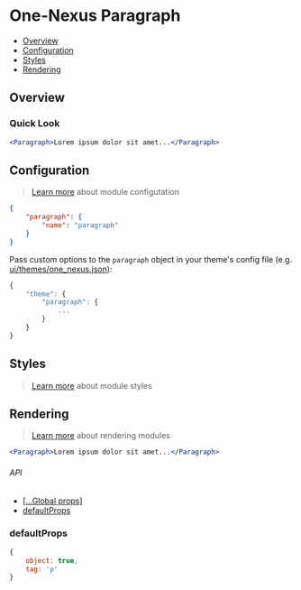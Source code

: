 # One-Nexus Paragraph

* [Overview](#overview)
* [Configuration](#configuration)
* [Styles](#styles)
* [Rendering](#rendering)

## Overview

### Quick Look

```jsx
<Paragraph>Lorem ipsum dolor sit amet...</Paragraph>
```

## Configuration

> [Learn more](https://github.com/esr360/One-Nexus/wiki/Module-Configuration) about module configutation

```json
{
    "paragraph": {
        "name": "paragraph"
    }
}
```

Pass custom options to the `paragraph` object in your theme's config file (e.g. [ui/themes/one_nexus.json](../../../themes/one_nexus.json)):

```js
{
    "theme": {
        "paragraph": {
            ...
        }
    }
}
```

## Styles

> [Learn more](https://github.com/esr360/One-Nexus/wiki/Styling-a-module) about module styles

## Rendering

> [Learn more](https://github.com/esr360/One-Nexus/wiki/Rendering-a-module) about rendering modules

```jsx
<Paragraph>Lorem ipsum dolor sit amet...</Paragraph>
```

###### API

* [[...Global props]](https://github.com/esr360/One-Nexus/wiki/Rendering-a-module#global-props)
* [defaultProps](#defaultprops)

### defaultProps

```js
{
    object: true,
    tag: 'p'
}
```